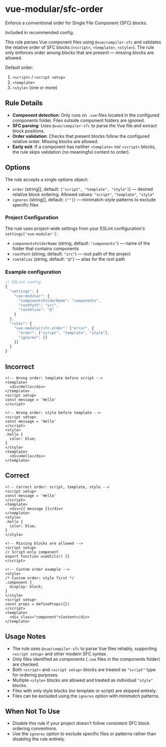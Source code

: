 # vue-modular/sfc-order

Enforce a conventional order for Single File Component (SFC) blocks.

Included in recommended config.

This rule parses Vue component files using `@vue/compiler-sfc` and validates the relative order of SFC blocks (`<script>`, `<template>`, `<style>`). The rule only enforces order among blocks that are present — missing blocks are allowed.

Default order:

1. `<script>` / `<script setup>`
2. `<template>`
3. `<style>` (one or more)

## Rule Details

- **Component detection**: Only runs on `.vue` files located in the configured components folder. Files outside component folders are ignored.
- **SFC parsing**: Uses `@vue/compiler-sfc` to parse the Vue file and extract block positions.
- **Order validation**: Checks that present blocks follow the configured relative order. Missing blocks are allowed.
- **Early exit**: If a component has neither `<template>` nor `<script>` blocks, the rule skips validation (no meaningful content to order).

## Options

The rule accepts a single options object:

- `order` (string[], default: `["script", "template", "style"]`) — desired relative block ordering. Allowed values: `"script"`, `"template"`, `"style"`
- `ignores` (string[], default: `[""]`) — minimatch-style patterns to exclude specific files

### Project Configuration

The rule uses project-wide settings from your ESLint configuration's `settings['vue-modular']`:

- `componentsFolderName` (string, default: `"components"`) — name of the folder that contains components
- `rootPath` (string, default: `"src"`) — root path of the project
- `rootAlias` (string, default: `"@"`) — alias for the root path

### Example configuration

```js
// ESLint config
{
  "settings": {
    "vue-modular": {
      "componentsFolderName": "components",
      "rootPath": "src",
      "rootAlias": "@"
    }
  },
  "rules": {
    "vue-modular/sfc-order": ["error", {
      "order": ["script", "template", "style"],
      "ignores": []
    }]
  }
}
```

## Incorrect

```vue
<!-- Wrong order: template before script -->
<template>
  <div>Hello</div>
</template>
<script setup>
const message = 'Hello'
</script>
```

```vue
<!-- Wrong order: style before template -->
<script setup>
const message = 'Hello'
</script>
<style>
.hello {
  color: blue;
}
</style>
<template>
  <div>Hello</div>
</template>
```

## Correct

```vue
<!-- Correct order: script, template, style -->
<script setup>
const message = 'Hello'
</script>
<template>
  <div>{{ message }}</div>
</template>
<style>
.hello {
  color: blue;
}
</style>
```

```vue
<!-- Missing blocks are allowed -->
<script setup>
// Script-only component
export function useUtils() {}
</script>
```

```vue
<!-- Custom order example -->
<style>
/* Custom order: style first */
.component {
  display: block;
}
</style>
<script setup>
const props = defineProps({})
</script>
<template>
  <div class="component">Content</div>
</template>
```

## Usage Notes

- The rule uses `@vue/compiler-sfc` to parse Vue files reliably, supporting `<script setup>` and other modern SFC syntax.
- Only files identified as components (`.vue` files in the components folder) are checked.
- Both `<script>` and `<script setup>` blocks are treated as `"script"` type for ordering purposes.
- Multiple `<style>` blocks are allowed and treated as individual `"style"` blocks.
- Files with only style blocks (no template or script) are skipped entirely.
- Files can be excluded using the `ignores` option with minimatch patterns.

## When Not To Use

- Disable this rule if your project doesn't follow consistent SFC block ordering conventions.
- Use the `ignores` option to exclude specific files or patterns rather than disabling the rule entirely.
